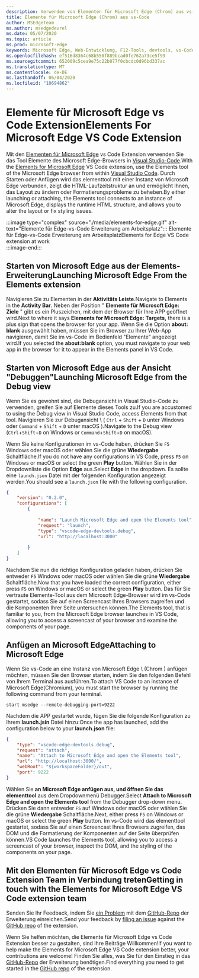 ```yaml
---
description: Verwenden von Elementen für Microsoft Edge (Chrom) aus vs-Code
title: Elemente für Microsoft Edge (Chrom) aus vs-Code
author: MSEdgeTeam
ms.author: msedgedevrel
ms.date: 05/07/2020
ms.topic: article
ms.prod: microsoft-edge
keywords: Microsoft Edge, Web-Entwicklung, F12-Tools, devtools, vs-Code, Visual Studio-Code, Elemente
ms.openlocfilehash: ef516d8364c68b550f889bcad0fe762a73ce5f99
ms.sourcegitcommit: 652009c5cea9e75c22b077f0cbcdc0d96bd337ac
ms.translationtype: MT
ms.contentlocale: de-DE
ms.lasthandoff: 06/04/2020
ms.locfileid: "10694862"
---
```

# <span data-ttu-id="d2041-104">Elemente für Microsoft Edge vs Code Extension</span><span class="sxs-lookup"><span data-stu-id="d2041-104">Elements For Microsoft Edge VS Code Extension</span></span>  

<span data-ttu-id="d2041-105">Mit den [Elementen für Microsoft Edge][VisualstudioMarketplaceElementsMicrosoftEdgeChromium] vs Code Extension verwenden Sie das Tool Elemente des Microsoft Edge-Browsers in [Visual Studio-Code][VisualstudioCode].</span><span class="sxs-lookup"><span data-stu-id="d2041-105">With the [Elements for Microsoft Edge][VisualstudioMarketplaceElementsMicrosoftEdgeChromium] VS Code extension, use the Elements tool of the Microsoft Edge browser from within [Visual Studio Code][VisualstudioCode].</span></span>  <span data-ttu-id="d2041-106">Durch Starten oder Anfügen wird das elementtool mit einer Instanz von Microsoft Edge verbunden, zeigt die HTML-Laufzeitstruktur an und ermöglicht Ihnen, das Layout zu ändern oder Formatierungsprobleme zu beheben.</span><span class="sxs-lookup"><span data-stu-id="d2041-106">By either launching or attaching, the Elements tool connects to an instance of Microsoft Edge, displays the runtime HTML structure, and allows you to alter the layout or fix styling issues.</span></span>  

:::image type="complex" source="./media/elements-for-edge.gif" alt-text="Elemente für Edge-vs-Code Erweiterung am Arbeitsplatz":::
   <span data-ttu-id="d2041-108">Elemente für Edge-vs-Code Erweiterung am Arbeitsplatz</span><span class="sxs-lookup"><span data-stu-id="d2041-108">Elements for Edge VS Code extension at work</span></span>  
:::image-end:::

<!--![Elements for Edge VS Code extension at work][ImageGifElementsEdge]  -->  

## <span data-ttu-id="d2041-109">Starten von Microsoft Edge aus der Elements-Erweiterung</span><span class="sxs-lookup"><span data-stu-id="d2041-109">Launching Microsoft Edge From the Elements extension</span></span>  

<span data-ttu-id="d2041-110">Navigieren Sie zu Elementen in der **Aktivitäts Leiste**.</span><span class="sxs-lookup"><span data-stu-id="d2041-110">Navigate to Elements in the **Activity Bar**.</span></span>  <span data-ttu-id="d2041-111">Neben der Position " **Elemente für Microsoft Edge: Ziele** " gibt es ein Pluszeichen, mit dem der Browser für Ihre APP geöffnet wird.</span><span class="sxs-lookup"><span data-stu-id="d2041-111">Next to where it says **Elements for Microsoft Edge: Targets,** there is a plus sign that opens the browser for your app.</span></span>  <span data-ttu-id="d2041-112">Wenn Sie die Option **about: blank** ausgewählt haben, müssen Sie im Browser zu Ihrer Web-App navigieren, damit Sie im vs-Code im Bedienfeld "Elemente" angezeigt wird.</span><span class="sxs-lookup"><span data-stu-id="d2041-112">If you selected the **about:blank** option, you must navigate to your web app in the browser for it to appear in the Elements panel in VS Code.</span></span>  

## <span data-ttu-id="d2041-113">Starten von Microsoft Edge aus der Ansicht "Debuggen"</span><span class="sxs-lookup"><span data-stu-id="d2041-113">Launching Microsoft Edge from the Debug view</span></span>  

<span data-ttu-id="d2041-114">Wenn Sie es gewohnt sind, die Debugansicht in Visual Studio-Code zu verwenden, greifen Sie auf Elemente dieses Tools zu.</span><span class="sxs-lookup"><span data-stu-id="d2041-114">If you are accustomed to using the Debug view in Visual Studio Code, access Elements from that tool.</span></span>  <span data-ttu-id="d2041-115">Navigieren Sie zur Debugansicht \ ( `Ctrl` + `Shift` + `D` unter Windows oder `Command` + `Shift` + `D` unter macOS \).</span><span class="sxs-lookup"><span data-stu-id="d2041-115">Navigate to the Debug view \(`Ctrl`+`Shift`+`D` on Windows or `Command`+`Shift`+`D` on macOS\).</span></span>  

<span data-ttu-id="d2041-116">Wenn Sie keine Konfigurationen im vs-Code haben, drücken Sie `F5` Windows oder macOS oder wählen Sie die grüne **Wiedergabe** Schaltfläche.</span><span class="sxs-lookup"><span data-stu-id="d2041-116">If you do not have any configurations in VS Code, press `F5` on Windows or macOS or select the green **Play** button.</span></span> <span data-ttu-id="d2041-117">Wählen Sie in der Dropdownliste die Option **Edge** aus.</span><span class="sxs-lookup"><span data-stu-id="d2041-117">Select **Edge** in the dropdown.</span></span> <span data-ttu-id="d2041-118">Es sollte eine `launch.json` Datei mit der folgenden Konfiguration angezeigt werden.</span><span class="sxs-lookup"><span data-stu-id="d2041-118">You should see a `launch.json` file with the following configuration.</span></span>  

```json
{
    "version": "0.2.0",
    "configurations": [
        {
            
            "name": "Launch Microsoft Edge and open the Elements tool",
            "request": "launch",
            "type": "vscode-edge-devtools.debug",
            "url": "http://localhost:3000"
        
        }
    ]
}
```  

<span data-ttu-id="d2041-119">Nachdem Sie nun die richtige Konfiguration geladen haben, drücken Sie entweder `F5` Windows oder macOS oder wählen Sie die grüne **Wiedergabe** Schaltfläche.</span><span class="sxs-lookup"><span data-stu-id="d2041-119">Now that you have loaded the correct configuration, either press `F5` on Windows or macOS or select the green **Play** button.</span></span> <span data-ttu-id="d2041-120">Das für Sie vertraute Elemente-Tool aus dem Microsoft Edge-Browser wird im vs-Code gestartet, sodass Sie auf einen Screencast Ihres Browsers zugreifen und die Komponenten Ihrer Seite untersuchen können.</span><span class="sxs-lookup"><span data-stu-id="d2041-120">The Elements tool, that is familiar to you, from the Microsoft Edge browser launches in VS Code, allowing you to access a screencast of your browser and examine the components of your page.</span></span>  

## <span data-ttu-id="d2041-121">Anfügen an Microsoft Edge</span><span class="sxs-lookup"><span data-stu-id="d2041-121">Attaching to Microsoft Edge</span></span>  

<span data-ttu-id="d2041-122">Wenn Sie vs-Code an eine Instanz von Microsoft Edge \ (Chrom \) anfügen möchten, müssen Sie den Browser starten, indem Sie den folgenden Befehl von Ihrem Terminal aus ausführen.</span><span class="sxs-lookup"><span data-stu-id="d2041-122">To attach VS Code to an instance of Microsoft Edge\(Chromium\), you must start the browser by running the following command from your terminal.</span></span>  

`start msedge --remote-debugging-port=9222`  

<span data-ttu-id="d2041-123">Nachdem die APP gestartet wurde, fügen Sie die folgende Konfiguration zu Ihrem **launch.jsin** Datei hinzu:</span><span class="sxs-lookup"><span data-stu-id="d2041-123">Once the app has launched, add the configuration below to your **launch.json** file:</span></span>  

```json
{
    "type": "vscode-edge-devtools.debug",
    "request": "attach",
    "name": "Attach to Microsoft Edge and open the Elements tool",
    "url": "http://localhost:3000/",
    "webRoot": "${workspaceFolder}/out",
    "port": 9222
}
```  

<span data-ttu-id="d2041-124">Wählen Sie **an Microsoft Edge anfügen aus, und öffnen Sie das elementtool** aus dem Dropdownmenü Debugger.</span><span class="sxs-lookup"><span data-stu-id="d2041-124">Select **Attach to Microsoft Edge and open the Elements tool** from the Debugger drop-down menu.</span></span>  <span data-ttu-id="d2041-125">Drücken Sie dann entweder `F5` auf Windows oder macOS oder wählen Sie die grüne **Wiedergabe** Schaltfläche.</span><span class="sxs-lookup"><span data-stu-id="d2041-125">Next, either press `F5` on Windows or macOS or select the green **Play** button.</span></span>  <span data-ttu-id="d2041-126">Im vs-Code wird das elementtool gestartet, sodass Sie auf einen Screencast Ihres Browsers zugreifen, das DOM und die Formatierung der Komponenten auf der Seite überprüfen können.</span><span class="sxs-lookup"><span data-stu-id="d2041-126">VS Code launches the Elements tool, allowing you to access a screencast of your browser, inspect the DOM, and the styling of the components on your page.</span></span>  

## <span data-ttu-id="d2041-127">Mit den Elementen für Microsoft Edge vs Code Extension Team in Verbindung treten</span><span class="sxs-lookup"><span data-stu-id="d2041-127">Getting in touch with the Elements for Microsoft Edge VS Code extension team</span></span>  

<span data-ttu-id="d2041-128">Senden Sie Ihr Feedback, indem Sie [ein Problem][GithubMicrosoftVscodeEdgeDevtoolsNewIssue] mit dem [GitHub-Repo][GithubMicrosoftVscodeEdgeDevtools] der Erweiterung einreichen.</span><span class="sxs-lookup"><span data-stu-id="d2041-128">Send your feedback by [filing an issue][GithubMicrosoftVscodeEdgeDevtoolsNewIssue] against the [GitHub repo][GithubMicrosoftVscodeEdgeDevtools] of the extension.</span></span>  

<span data-ttu-id="d2041-129">Wenn Sie helfen möchten, die Elemente für Microsoft Edge vs Code Extension besser zu gestalten, sind Ihre Beiträge Willkommen!</span><span class="sxs-lookup"><span data-stu-id="d2041-129">If you want to help make the Elements for Microsoft Edge VS Code extension better, your contributions are welcome!</span></span>  <span data-ttu-id="d2041-130">Finden Sie alles, was Sie für den Einstieg in das [GitHub-Repo][GithubMicrosoftVscodeEdgeDevtools] der Erweiterung benötigen.</span><span class="sxs-lookup"><span data-stu-id="d2041-130">Find everything you need to get started in the [GitHub repo][GithubMicrosoftVscodeEdgeDevtools] of the extension.</span></span>  

<!-- image links -->  

<!--[ImageGifElementsEdge]: ./media/elements-for-edge.gif "Elements for Edge VS Code extension in action"  -->  
[ImagePngElementsEdge]:./Media/elements-for-edge.png "Elemente für Edge-vs-Code Erweiterung in Aktion"  

<!--links -->  

[VscodeElementsEdge]: ./elements-for-edge.md "Elemente für Microsoft Edge vs Code Extension | Microsoft docs"  

[VisualstudioCode]: https://code.visualstudio.com "Visual Studio-Code"  
[VisualStudioCodeDocs]: https://code.visualstudio.com/Docs "Dokumentation | Visual Studio-Code"   

[GithubMicrosoftVscodeEdgeDevtools]: https://github.com/Microsoft/vscode-edge-devtools "Microsoft/vscode-Edge-devtools | GitHub"  
[GithubMicrosoftVscodeEdgeDevtoolsNewIssue]: https://github.com/Microsoft/vscode-edge-devtools/issues/new "Neues Problem-Microsoft/vscode-Edge-devtools | GitHub"

[VisualstudioMarketplaceElementsMicrosoftEdgeChromium]: https://marketplace.visualstudio.com/items?itemName=ms-edgedevtools.vscode-edge-devtools "Elemente für Microsoft Edge (Chrom) | Visual Studio Marketplace"  
